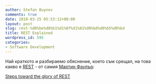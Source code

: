 ```yaml
---
author: Stefan Buynov
comments: true
date: 2010-03-25 05:53:12+00:00
layout: post
slug: rest-%d0%be%d0%b1%d1%8f%d1%81%d0%bd%d0%b5%d0%bd
title: REST Explained
wordpress_id: 595
categories:
- Software Development
---
```


Най краткото и разбираемо обяснение, което съм срещал, на това какво е [REST](http://en.wikipedia.org/wiki/Representational_State_Transfer) - от самия [Мартин Фаулър](http://martinfowler.com/):

[Steps toward the glory of REST](http://martinfowler.com/articles/richardsonMaturityModel.html)

